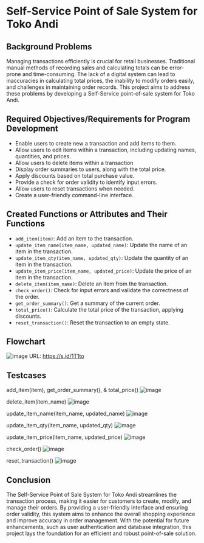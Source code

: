 # Self-Service Point of Sale System for Toko Andi

## Background Problems
Managing transactions efficiently is crucial for retail businesses. Traditional manual methods of recording sales and calculating totals can be error-prone and time-consuming. The lack of a digital system can lead to inaccuracies in calculating total prices, the inability to modify orders easily, and challenges in maintaining order records. This project aims to address these problems by developing a Self-Service point-of-sale system for Toko Andi.

## Required Objectives/Requirements for Program Development
- Enable users to create new a transaction and add items to them.
- Allow users to edit items within a transaction, including updating names, quantities, and prices.
- Allow users to delete items within a transaction
- Display order summaries to users, along with the total price.
- Apply discounts based on total purchase value.
- Provide a check for order validity to identify input errors.
- Allow users to reset transactions when needed.
- Create a user-friendly command-line interface.

## Created Functions or Attributes and Their Functions
- `add_item(item)`: Add an item to the transaction.
- `update_item_name(item_name, updated_name)`: Update the name of an item in the transaction.
- `update_item_qty(item_name, updated_qty)`: Update the quantity of an item in the transaction.
- `update_item_price(item_name, updated_price)`: Update the price of an item in the transaction.
- `delete_item(item_name)`: Delete an item from the transaction.
- `check_order()`: Check for input errors and validate the correctness of the order.
- `get_order_summary()`: Get a summary of the current order.
- `total_price()`: Calculate the total price of the transaction, applying discounts.
- `reset_transaction()`: Reset the transaction to an empty state.

## Flowchart
![image](https://github.com/albarpambagio/Self-Service-POS-System/assets/46396286/ba330729-85ec-459a-b051-f32c929648e2)
URL: https://s.id/1T1to

## Testcases
add_item(item), get_order_summary(), & total_price()
![image](https://github.com/albarpambagio/Self-Service-POS-System/assets/46396286/bd7532a7-65a5-46dd-b2f1-3032de8f5397)

delete_item(item_name)
![image](https://github.com/albarpambagio/Self-Service-POS-System/assets/46396286/ffc5744f-9d8a-44e1-a085-2579c3081cce)

update_item_name(item_name, updated_name)
![image](https://github.com/albarpambagio/Self-Service-POS-System/assets/46396286/253c6bdb-8d0b-43b9-a464-b67430dcfbe6)

update_item_qty(item_name, updated_qty)
![image](https://github.com/albarpambagio/Self-Service-POS-System/assets/46396286/27d085c0-34d4-4215-9369-3a19355b1456)

update_item_price(item_name, updated_price)
![image](https://github.com/albarpambagio/Self-Service-POS-System/assets/46396286/9b042165-36dc-4d13-a0a6-a04dd61fbf92)

check_order()
![image](https://github.com/albarpambagio/Self-Service-POS-System/assets/46396286/d7926300-695b-42e1-8d2a-91e6a62b655a)

reset_transaction()
![image](https://github.com/albarpambagio/Self-Service-POS-System/assets/46396286/05c4f4d8-28f8-4c94-a190-2a814a25b127)




## Conclusion
The Self-Service Point of Sale System for Toko Andi streamlines the transaction process, making it easier for customers to create, modify, and manage their orders. By providing a user-friendly interface and ensuring order validity, this system aims to enhance the overall shopping experience and improve accuracy in order management. With the potential for future enhancements, such as user authentication and database integration, this project lays the foundation for an efficient and robust point-of-sale solution.
